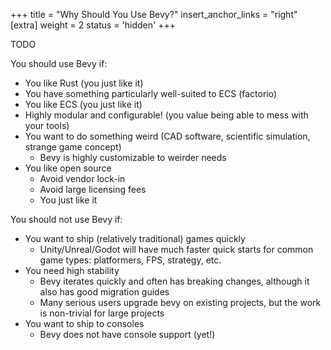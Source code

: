 +++
title = "Why Should You Use Bevy?"
insert_anchor_links = "right"
[extra]
weight = 2
status = 'hidden'
+++

TODO

You should use Bevy if:
- You like Rust (you just like it)
- You have something particularly well-suited to ECS (factorio)
- You like ECS (you just like it)
- Highly modular and configurable! (you value being able to mess with your tools)
- You want to do something weird (CAD software, scientific simulation, strange game concept)
	- Bevy is highly customizable to weirder needs
- You like open source
	- Avoid vendor lock-in
	- Avoid large licensing fees
	- You just like it

You should not use Bevy if:
- You want to ship (relatively traditional) games quickly
	- Unity/Unreal/Godot will have much faster quick starts for common game types: platformers, FPS, strategy, etc.
- You need high stability
	- Bevy iterates quickly and often has breaking changes, although it also has good migration guides
	- Many serious users upgrade bevy on existing projects, but the work is non-trivial for large projects
- You want to ship to consoles
	- Bevy does not have console support (yet!)